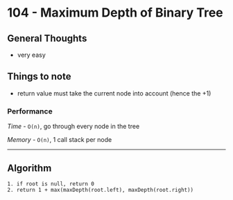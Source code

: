 # 104 - Maximum Depth of Binary Tree

## General Thoughts
- very easy

## Things to note
- return value must take the current node into account (hence the +1)

### Performance

*Time* - `O(n)`, go through every node in the tree

*Memory* - `O(n)`, 1 call stack per node

---

## Algorithm
```
1. if root is null, return 0
2. return 1 + max(maxDepth(root.left), maxDepth(root.right))
```